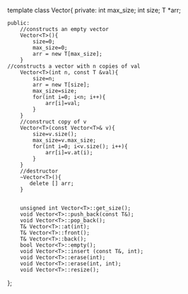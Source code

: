 template <class T>
class Vector{
    private:
    	int max_size;
    	int size;
    	T *arr;

    public:
    	//constructs an empty vector
    	Vector<T>(){
        	size=0;
        	max_size=0;
        	arr = new T[max_size];
    	}
    //constructs a vector with n copies of val
    	Vector<T>(int n, const T &val){
        	size=n;
        	arr = new T[size];
        	max_size=size;
        	for(int i=0; i<n; i++){
            	arr[i]=val;
        	}
    	}
    	//construct copy of v
    	Vector<T>(const Vector<T>& v){
        	size=v.size();
        	max_size=v.max_size;
        	for(int i=0; i<v.size(); i++){
            	arr[i]=v.at(i);
        	}
       	}
       	//destructor
       	~Vector<T>(){
		   delete [] arr;
		}
		
	
		unsigned int Vector<T>::get_size();
		void Vector<T>::push_back(const T&);
		void Vector<T>::pop_back();
		T& Vector<T>::at(int);
		T& Vector<T>::front();
		T& Vector<T>::back();
		bool Vector<T>::empty();
		void Vector<T>::insert (const T&, int);
		void Vector<T>::erase(int);
		void Vector<T>::erase(int, int);
		void Vector<T>::resize();

};
